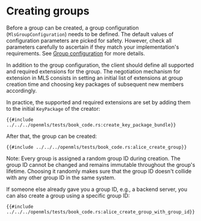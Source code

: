 # Creating groups

Before a group can be created, a group configuration (`MlsGroupConfiguration`) needs to be defined. The default values of configuration parameters are picked for safety. However, check all parameters carefully to ascertain if they match your implementation's requirements. See [Group configuration](group_config.md) for more details.

In addition to the group configuration, the client should define all supported and required extensions for the group. The negotiation mechanism for extension in MLS consists in setting an initial list of extensions at group creation time and choosing key packages of subsequent new members accordingly.

In practice, the supported and required extensions are set by adding them to the initial `KeyPackage` of the creator:

```rust,no_run,noplayground
{{#include ../../../openmls/tests/book_code.rs:create_key_package_bundle}}
```

After that, the group can be created:

```rust,no_run,noplayground
{{#include ../../../openmls/tests/book_code.rs:alice_create_group}}
```

Note: Every group is assigned a random group ID during creation. The group ID cannot be changed and remains immutable throughout the group's lifetime. Choosing it randomly makes sure that the group ID doesn't collide with any other group ID in the same system.

If someone else already gave you a group ID, e.g., a backend server, you can also create a group using a specific group ID:

```rust,no_run,noplayground
{{#include ../../../openmls/tests/book_code.rs:alice_create_group_with_group_id}}
```

